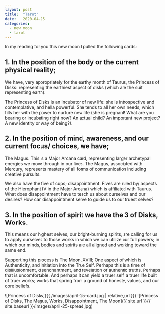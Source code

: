 ```yaml
---
layout: post
title:  "Tarot"
date:   2020-04-25
categories:
  - new moon
  - tarot
---
```

In my reading for you this new moon I pulled the following cards:

## 1. In the position of the body or the current physical reality;

We have, very appropriately for the earthy month of Taurus, the Princess of Disks: representing the earthiest aspect of disks (which are the suit representing earth).

The Princess of Disks is an incubator of new life: she is introspective and contemplative, and hella powerful. She tends to all her own needs, which fills her with the power to nurture new life (she is pregnant! What are you bearing or incubating right now? An actual child? An important new project? A new identity or way of being?).

## 2. In the position of mind, awareness, and our current focus/ choices, we have;

The Magus. This is a Major Arcana card, representing larger archetypal energies we move through in our lives. The Magus, associated with Mercury, represents mastery of all forms of communication including creative pursuits.

We also have the five of cups; disappointment. Fives are ruled by/ aspects of the Hierophant (V in the Major Arcana) which is affiliated with Taurus. What does disappointment have to teach us about ourselves and our desires? How can disappointment serve to guide us to our truest selves?

## 3. In the position of spirit we have the 3 of Disks, Works.

This means our highest selves, our bright-burning spirits, are calling for us to apply ourselves to those works in which we can utilize our full powers; in which our minds, bodies and spirits are all aligned and working toward the same end.

Supporting this process is The Moon, XVIII; One aspect of which is Authenticity, and initiation into the True Self. Perhaps this is a time of disillusionment, disenchantment, and revelation of authentic truths. Perhaps that is uncomfortable. And perhaps it can yield a truer self, a truer life built of truer works; works that spring from a ground of honesty, values, and our core beliefs.

![Princess of Disks]({{ /images/april-25-card.jpg | relative_url }})
![Princess of Disks, The Magus, Works, Disappointment, The Moon]({{ site.url }}{{ site.baseurl }}/images/april-25-spread.jpg)
